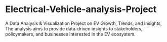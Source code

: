# Electrical-Vehicle-analysis-Project
A Data Analysis &amp; Visualization Project on EV Growth, Trends, and Insights, The analysis aims to provide data-driven insights to stakeholders, policymakers, and businesses interested in the EV ecosystem.
